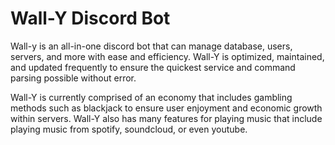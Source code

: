 # Wall-Y Discord Bot

Wall-y is an all-in-one discord bot that can manage database, users, servers, and more with ease and efficiency. Wall-Y is optimized, maintained, and updated frequently to ensure the quickest service and command parsing possible without error.

Wall-Y is currently comprised of an economy that includes gambling methods such as blackjack to ensure user enjoyment and economic growth within servers. Wall-Y also has many features for playing music that include playing music from spotify, soundcloud, or even youtube.
